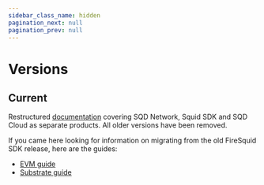 ```yaml
---
sidebar_class_name: hidden
pagination_next: null
pagination_prev: null
---
```


# Versions

## Current

Restructured [documentation](/) covering SQD Network, Squid SDK and SQD Cloud as separate products. All older versions have been removed.

If you came here looking for information on migrating from the old FireSquid SDK release, here are the guides:

- [EVM guide](/sdk/resources/migrate/migrate-to-arrowsquid)
- [Substrate guide](/sdk/resources/migrate/migrate-to-arrowsquid-on-substrate)
